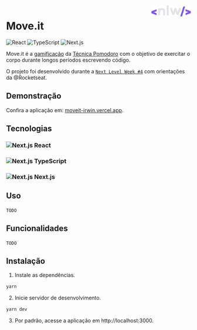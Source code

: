 <a href="https://nextlevelweek.com/">
    <img src="public/icons/nlw.svg" alt="NLW"align="right" height="30" />
</a>

# Move<span/>.it

<img src="https://img.shields.io/badge/React-61DAFB?style=for-the-badge&logo=react&logoColor=black" alt="React">

<img src="https://img.shields.io/badge/TypeScript-3178C6?style=for-the-badge&logo=typescript&logoColor=white" alt="TypeScript">

<img src="https://img.shields.io/badge/Next.js-000000?style=for-the-badge&logo=next.js" alt="Next.js">

Move<span></span>.it é a
[gamificação](https://pt.wikipedia.org/wiki/Ludifica%C3%A7%C3%A3o)
da
[Técnica Pomodoro](https://pt.wikipedia.org/wiki/T%C3%A9cnica_pomodoro)
com o objetivo de exercitar o corpo durante longos períodos escrevendo código.

O projeto foi desenvolvido durante a [`Next Level Week #4`](https://nextlevelweek.com/) com orientações da @Rocketseat.

## Demonstração

Confira a aplicação em: [moveit-irwin.vercel.app](https://moveit-irwin.vercel.app/).

## Tecnologias

### <img src="https://simpleicons.org/icons/react.svg" alt="Next.js" height="12"> React

### <img src="https://simpleicons.org/icons/typescript.svg" alt="Next.js" height="12"> TypeScript

### <img src="https://simpleicons.org/icons/next-dot-js.svg" alt="Next.js" height="12"> Next.js

## Uso

`TODO`

## Funcionalidades

`TODO`

## Instalação

1. Instale as dependências.

```bash
yarn
```

2. Inicie servidor de desenvolvimento.

```bash
yarn dev
```

3. Por padrão, acesse a aplicação em http://localhost:3000.
